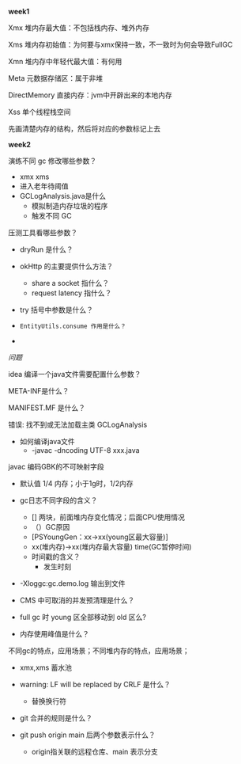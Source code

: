 **week1**

Xmx 堆内存最大值：不包括栈内存、堆外内存

Xms 堆内存初始值：为何要与xmx保持一致，不一致时为何会导致FullGC

Xmn 堆内存中年轻代最大值：有何用

Meta 元数据存储区：属于非堆

DirectMemory 直接内存：jvm中开辟出来的本地内存

Xss  单个线程栈空间



先画清楚内存的结构，然后将对应的参数标记上去



**week2**

演练不同 gc 修改哪些参数？

- xmx xms 
- 进入老年待阈值
- GCLogAnalysis.java是什么
  - 模拟制造内存垃圾的程序
  - 触发不同 GC

压测工具看哪些参数？

- dryRun 是什么？



- okHttp 的主要提供什么方法？

  - share a socket 指什么？
  - request latency 指什么？

- try 括号中参数是什么？

- ```
  EntityUtils.consume 作用是什么？
  ```

- 



*问题*

idea 编译一个java文件需要配置什么参数？

META-INF是什么？

MANIFEST.MF 是什么？

错误: 找不到或无法加载主类 GCLogAnalysis

- 如何编译java文件
  - -javac -dncoding UTF-8 xxx.java

javac 编码GBK的不可映射字段

- 默认值 1/4 内存；小于1g时，1/2内存

- gc日志不同字段的含义？
  - [] 两块，前面堆内存变化情况；后面CPU使用情况
  - （）GC原因
  - [PSYoungGen：xx->xx(young区最大容量)] 
  - xx(堆内存)->xx(堆内存最大容量) time(GC暂停时间)
  - 时间戳的含义？
    - 发生时刻
- -Xloggc:gc.demo.log 输出到文件
- CMS 中可取消的并发预清理是什么？
- full gc 时 young 区全部移动到 old 区么?
- 内存使用峰值是什么？

不同gc的特点，应用场景；不同堆内存的特点，应用场景；

- xmx,xms 蓄水池

- warning: LF will be replaced by CRLF 是什么？
  - 替换换行符
- git 合并的规则是什么？
- git push origin main 后两个参数表示什么？
  - origin指关联的远程仓库、main 表示分支
